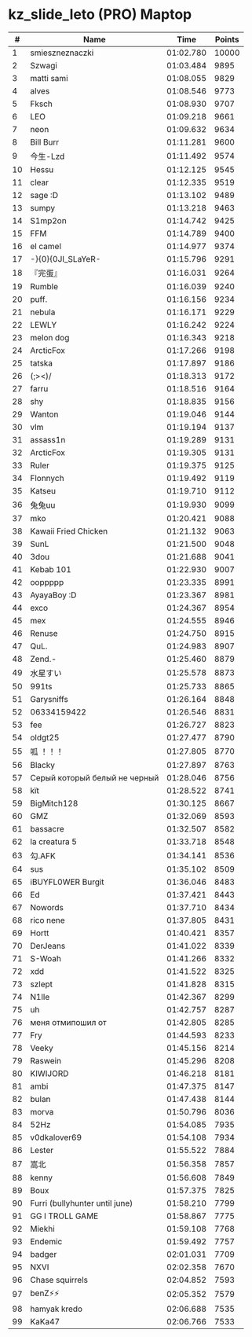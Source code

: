 # kz_slide_leto (PRO) Maptop

|  # | Name | Time | Points |
|-------------- | -------------- | -------------- | -------------- | 
| 1 | smieszneznaczki | 01:02.780 | 10000 | 
| 2 | Szwagi | 01:03.484 | 9895 | 
| 3 | matti sami | 01:08.055 | 9829 | 
| 4 | alves | 01:08.546 | 9773 | 
| 5 | Fksch | 01:08.930 | 9707 | 
| 6 | LEO | 01:09.218 | 9661 | 
| 7 | neon | 01:09.632 | 9634 | 
| 8 | Bill Burr | 01:11.281 | 9600 | 
| 9 | 今生-Lzd | 01:11.492 | 9574 | 
| 10 | Hessu | 01:12.125 | 9545 | 
| 11 | clear | 01:12.335 | 9519 | 
| 12 | sage :D | 01:13.102 | 9489 | 
| 13 | sumpy | 01:13.218 | 9463 | 
| 14 | S1mp2on | 01:14.742 | 9425 | 
| 15 | FFM | 01:14.789 | 9400 | 
| 16 | el camel | 01:14.977 | 9374 | 
| 17 | -}{0}{0JI_SLaYeR- | 01:15.796 | 9291 | 
| 18 | 『完蛋』 | 01:16.031 | 9264 | 
| 19 | Rumble | 01:16.039 | 9240 | 
| 20 | puff. | 01:16.156 | 9234 | 
| 21 | nebula | 01:16.171 | 9229 | 
| 22 | LEWLY | 01:16.242 | 9224 | 
| 23 | melon dog | 01:16.343 | 9218 | 
| 24 | ArcticFox | 01:17.266 | 9198 | 
| 25 | tatska | 01:17.897 | 9186 | 
| 26 | (;><)/ | 01:18.313 | 9172 | 
| 27 | farru | 01:18.516 | 9164 | 
| 28 | shy | 01:18.835 | 9156 | 
| 29 | Wanton | 01:19.046 | 9144 | 
| 30 | vlm | 01:19.194 | 9137 | 
| 31 | assass1n | 01:19.289 | 9131 | 
| 32 | ArcticFox | 01:19.305 | 9131 | 
| 33 | Ruler | 01:19.375 | 9125 | 
| 34 | Flonnych | 01:19.492 | 9119 | 
| 35 | Katseu | 01:19.710 | 9112 | 
| 36 | 兔兔uu | 01:19.930 | 9099 | 
| 37 | mko | 01:20.421 | 9088 | 
| 38 | Kawaii Fried Chicken | 01:21.132 | 9063 | 
| 39 | SunL | 01:21.500 | 9048 | 
| 40 | 3dou | 01:21.688 | 9041 | 
| 41 | Kebab 101 | 01:22.930 | 9007 | 
| 42 | ooppppp | 01:23.335 | 8991 | 
| 43 | AyayaBoy :D | 01:23.367 | 8981 | 
| 44 | exco | 01:24.367 | 8954 | 
| 45 | mex | 01:24.555 | 8946 | 
| 46 | Renuse | 01:24.750 | 8915 | 
| 47 | QuL. | 01:24.983 | 8907 | 
| 48 | Zend.- | 01:25.460 | 8879 | 
| 49 | 水星すい | 01:25.578 | 8873 | 
| 50 | 991ts | 01:25.733 | 8865 | 
| 51 | Garysniffs | 01:26.164 | 8848 | 
| 52 | 06334159422 | 01:26.546 | 8831 | 
| 53 | fee | 01:26.727 | 8823 | 
| 54 | oldgt25 | 01:27.477 | 8790 | 
| 55 | 呱 ！！！ | 01:27.805 | 8770 | 
| 56 | Blacky | 01:27.897 | 8763 | 
| 57 | Серый который белый не черный | 01:28.046 | 8756 | 
| 58 | kїt | 01:28.522 | 8741 | 
| 59 | BigMitch128 | 01:30.125 | 8667 | 
| 60 | GMZ | 01:32.069 | 8593 | 
| 61 | bassacre | 01:32.507 | 8582 | 
| 62 | la creatura 5 | 01:33.718 | 8548 | 
| 63 | 勾.AFK | 01:34.141 | 8536 | 
| 64 | sus | 01:35.102 | 8509 | 
| 65 | iBUYFL0WER Burgit | 01:36.046 | 8483 | 
| 66 | Ed | 01:37.421 | 8443 | 
| 67 | Nowords | 01:37.710 | 8434 | 
| 68 | rico nene | 01:37.805 | 8431 | 
| 69 | Hortt | 01:40.421 | 8357 | 
| 70 | DerJeans | 01:41.022 | 8339 | 
| 71 | S-Woah | 01:41.266 | 8332 | 
| 72 | xdd | 01:41.522 | 8325 | 
| 73 | szlept | 01:41.828 | 8315 | 
| 74 | N1lle | 01:42.367 | 8299 | 
| 75 | uh | 01:42.757 | 8287 | 
| 76 | меня отмипошил от | 01:42.805 | 8285 | 
| 77 | Fry | 01:44.593 | 8233 | 
| 78 | Veeky | 01:45.156 | 8214 | 
| 79 | Raswein | 01:45.296 | 8208 | 
| 80 | KIWIJORD | 01:46.218 | 8181 | 
| 81 | ambi | 01:47.375 | 8147 | 
| 82 | bulan | 01:47.438 | 8144 | 
| 83 | morva | 01:50.796 | 8036 | 
| 84 | 52Hz | 01:54.085 | 7935 | 
| 85 | v0dkalover69 | 01:54.108 | 7934 | 
| 86 | Lester | 01:55.522 | 7884 | 
| 87 | 嵩北 | 01:56.358 | 7857 | 
| 88 | kenny | 01:56.608 | 7849 | 
| 89 | Boux | 01:57.375 | 7825 | 
| 90 | Furri (bullyhunter until june) | 01:58.210 | 7799 | 
| 91 | GG I TROLL GAME | 01:58.867 | 7775 | 
| 92 | Miekhi | 01:59.108 | 7768 | 
| 93 | Endemic | 01:59.492 | 7757 | 
| 94 | badger | 02:01.031 | 7709 | 
| 95 | NXVI | 02:02.358 | 7670 | 
| 96 | Chase squirrels | 02:04.852 | 7593 | 
| 97 | benZ⚡⚡ | 02:05.352 | 7579 | 
| 98 | hamyak kredo | 02:06.688 | 7535 | 
| 99 | KaKa47 | 02:06.766 | 7533 | 


